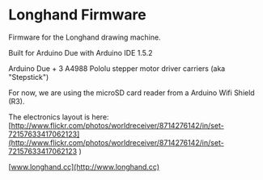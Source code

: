 Longhand Firmware
=================

Firmware for the Longhand drawing machine.

Built for Arduino Due with Arduino IDE 1.5.2

Arduino Due + 3 A4988 Pololu stepper motor driver carriers (aka "Stepstick")

For now, we are using the microSD card reader from a Arduino Wifi Shield (R3).

The electronics layout is here: [http://www.flickr.com/photos/worldreceiver/8714276142/in/set-72157633417062123](http://www.flickr.com/photos/worldreceiver/8714276142/in/set-72157633417062123
)

[www.longhand.cc](http://www.longhand.cc)

